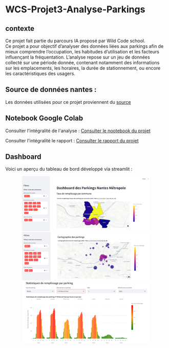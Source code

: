 # WCS-Projet3-Analyse-Parkings
## contexte 
Ce projet fait partie du parcours IA proposé par Wild Code school.  
Ce projet a pour objectif d’analyser des données liées aux parkings afin de mieux comprendre l’occupation, les habitudes d’utilisation et les facteurs influençant la fréquentation. 
L’analyse repose sur un jeu de données collecté sur une période donnée, contenant notamment des informations sur les emplacements, les horaires, la durée de stationnement, ou encore les caractéristiques des usagers.

## Source de données nantes : 
Les données utilisées pour ce projet proviennent du [source](https://data.nantesmetropole.fr/)

## Notebook Google Colab

Consulter l'intégralité de l'analyse : [Consulter le nootebook du projet](https://colab.research.google.com/drive/1_tEjbVNccAgrCCXBoZPOp488U8sX6TKq?usp=sharing)

Consulter l'intégralité le rapport : [Consulter le rapport du projet](https://colab.research.google.com/drive/1gpRzYzrlMeoCRoz5Mh8eJ30ysy_uM2Q5?usp=sharing)
 
## Dashboard 
 Voici un aperçu du tableau de bord développé via streamlit :

  <p align="center">
  <img src="images/1-dash.png" alt="logo2" width="400"/>
  <img src="images/2-dash.png" alt="logo1" width="400"/>
  <img src="images/3-dh.png" alt="logo3" width="400"/>
</p>

